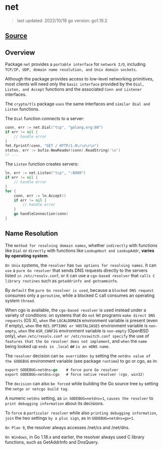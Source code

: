 # net

> last updated: 2022/10/18
> go version: go1.19.2

## [Source](https://pkg.go.dev/net)

## Overview

Package `net` provides a `portable interface` for `network I/O`, including `TCP/IP, UDP, domain name resolution, and Unix domain sockets`.

Although the package provides access to low-level networking primitives, most clients will need only the `basic interface` provided by the `Dial, Listen, and Accept` functions and the associated `Conn and Listener` interfaces.

The `crypto/tls` package `uses` the same interfaces and `similar Dial and Listen` functions.

The `Dial` function connects to a server:

```go
conn, err := net.Dial("tcp", "golang.org:80")
if err != nil {
	// handle error
}
fmt.Fprintf(conn, "GET / HTTP/1.0\r\n\r\n")
status, err := bufio.NewReader(conn).ReadString('\n')
// ...
```

The `Listen` function creates servers:

```go
ln, err := net.Listen("tcp", ":8080")
if err != nil {
	// handle error
}
for {
	conn, err := ln.Accept()
	if err != nil {
		// handle error
	}
	go handleConnection(conn)
}
```

## Name Resolution

The `method for resolving domain names`, whether `indirectly` with functions like `Dial` or `directly` with functions like `LookupHost and LookupAddr`, **varies by operating system**.

`On Unix` systems, the `resolver` has `two options for resolving names`. It can `use` a `pure Go resolver` that sends DNS requests directly to the servers listed `in /etc/resolv.conf`, or it can use a `cgo-based resolver` that `calls C library routines` such as `getaddrinfo and getnameinfo`.

By `default` the `pure Go resolver is used`, because a `blocked DNS request` consumes only a `goroutine`, while a blocked C call consumes an operating system `thread`.

When cgo is available, the `cgo-based resolver` is used instead under a variety of conditions: on systems that do `not` let programs `make direct DNS requests` (OS X), `when` the `LOCALDOMAIN` environment variable is present (even if empty), `when` the `RES_OPTIONS or HOSTALIASES` environment variable is `non-empty`, `when` the `ASR_CONFIG` environment variable is `non-empty` (OpenBSD only), `when` `/etc/resolv.conf or /etc/nsswitch.conf specify` the use of `features that the Go resolver does not implement`, and `when` the `name` being looked up `ends in .local` **or** `is an mDNS name`.

The `resolver` decision can `be overridden by` setting the `netdns value of the GODEBUG` environment variable (see package `runtime`) to go or cgo, as in:

```go
export GODEBUG=netdns=go    # force pure Go resolver
export GODEBUG=netdns=cgo   # force native resolver (cgo, win32)
```

The `decision` can also `be forced` while building the Go source tree `by` setting the `netgo or netcgo build tag`.

A numeric `netdns` setting, as `in GODEBUG=netdns=1`, `causes the resolver` to `print debugging information` about its decisions.

To `force` a `particular resolver` while also `printing debugging information`, `join` the two settings `by a plus sign`, as in `GODEBUG=netdns=go+1`.

`On Plan 9`, the resolver always accesses /net/cs and /net/dns.

`On Windows`, in Go 1.18.x and earlier, the resolver always used C library functions, such as GetAddrInfo and DnsQuery.
